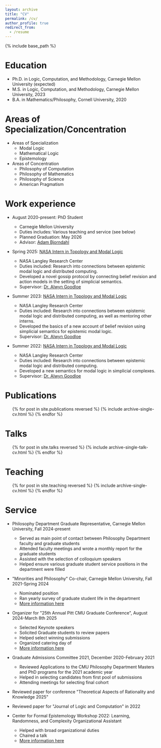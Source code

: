 ```yaml
---
layout: archive
title: "CV"
permalink: /cv/
author_profile: true
redirect_from:
  - /resume
---
```


{% include base_path %}

Education
======
* Ph.D. in Logic, Computation, and Methodology, Carnegie Mellon University (expected)
* M.S. in Logic, Computation, and Methodology, Carnegie Mellon University, 2023
* B.A. in Mathematics/Philosophy, Cornell University, 2020

Areas of Specialization/Concentration
======
* Areas of Specialization
  * Modal Logic
  * Mathematical Logic
  * Epistemology
* Areas of Concentration
  * Philosophy of Computation
  * Philosophy of Mathematics
  * Philosophy of Science
  * American Pragmatism

Work experience
======
* August 2020-present: PhD Student
  * Carnegie Mellon University
  * Duties includes: Various teaching and service (see below)
  * Planned Graduation: May 2026
  * Advisor: [Adam Bjorndahl](https://www.adambjorndahl.com/)

* Spring 2025: [NASA Intern in Topology and Modal Logic](https://stemgateway.nasa.gov/s/course-offering/a0B3d0000025gA2EAI/topology-and-modal-logic)
  * NASA Langley Research Center
  * Duties included: Research into connections between epistemic modal logic and distributed computing.
  * Developed a novel gossip protocol by connecting belief revision and action models in the setting of simplicial semantics.
  * Supervisor: [Dr. Alwyn Goodloe](https://shemesh.larc.nasa.gov/people/aeg/)
 
* Summer 2023: [NASA Intern in Topology and Modal Logic](https://stemgateway.nasa.gov/s/course-offering/a0Bt000000AUvwUEAT/topology-and-modal-logic)
  * NASA Langley Research Center
  * Duties included: Research into connections between epistemic modal logic and distributed computing, as well as mentoring other interns.
  * Developed the basics of a new account of belief revision using simplicial semantics for epistemic modal logic.
  * Supervisor: [Dr. Alwyn Goodloe](https://shemesh.larc.nasa.gov/people/aeg/)

* Summer 2022: [NASA Intern in Topology and Modal Logic](https://stemgateway.nasa.gov/s/course-offering/a0Bt0000004lQR1EAM/topology-and-modal-logic)
  * NASA Langley Research Center
  * Duties included: Research into connections between epistemic modal logic and distributed computing.
  * Developed a new semantics for modal logic in simplicial complexes.
  * Supervisor: [Dr. Alwyn Goodloe](https://shemesh.larc.nasa.gov/people/aeg/)

Publications
======
  <ul>{% for post in site.publications reversed %}
    {% include archive-single-cv.html %}
  {% endfor %}</ul>
  
Talks
======
  <ul>{% for post in site.talks reversed %}
    {% include archive-single-talk-cv.html  %}
  {% endfor %}</ul>
  
Teaching
======
  <ul>{% for post in site.teaching reversed %}
    {% include archive-single-cv.html %}
  {% endfor %}</ul>
  
Service
======
* Philosophy Department Graduate Representative, Carnegie Mellon University, Fall 2024-present
  * Served as main point of contact between Philosophy Department faculty and graduate students
  * Attended faculty meetings and wrote a monthly report for the graduate students
  * Assisted with the selection of colloquium speakers
  * Helped ensure various graduate student service positions in the department were filled

* "Minorities and Philosophy" Co-chair, Carnegie Mellon University, Fall 2021-Spring 2024
  * Nominated position
  * Ran yearly survey of graduate student life in the department
  * [More information here](https://www.mapforthegap.com/)

* Organizer for "25th Annual Pitt CMU Graduate Conference", August 2024-March 8th 2025
  * Selected Keynote speakers
  * Solicited Graduate students to review papers
  * Helped select winning submissions
  * Organized catering day of
  * [More information here](https://www.philosophy.pitt.edu/graduate/pitt-cmu-graduate-conference)
 
* Graduate Admissions Committee 2021, December 2020-February 2021
  * Reviewed Applications to the CMU Philosophy Department Masters and PhD programs for the 2021 academic year
  * Helped in selecting candidates from first pool of submissions
  * Attending meetings for selecting final cohort

* Reviewed paper for conference "Theoretical Aspects of Rationality and Knowledge 2025"

* Reviewed paper for "Journal of Logic and Computation" in 2022

* Center for Formal Epistemology Workshop 2022: Learning, Randomness, and Complexity Organizational Assistant
  * Helped with broad organizational duties
  * Chaired a talk
  * [More information here](https://francesca-zafforablando.squarespace.com/cfe-workshop-program)
